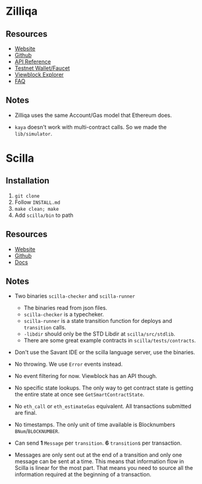 # Zilliqa

## Resources

- [Website](https://zilliqa.com)
- [Github](https://github.com/Zilliqa)
- [API Reference](https://apidocs.zilliqa.com/)
- [Testnet Wallet/Faucet](https://dev-wallet.zilliqa.com/home)
- [Viewblock Explorer](https://viewblock.io/zilliqa)
- [FAQ](https://docs.zilliqa.com/techfaq.pdf)

## Notes

- Zilliqa uses the same Account/Gas model that Ethereum does.

- `kaya` doesn't work with multi-contract calls. So we made the `lib/simulator`.

# Scilla

## Installation

1. `git clone`
2. Follow `INSTALL.md`
3. `make clean; make`
4. Add `scilla/bin` to path

## Resources

- [Website](https://scilla-lang.org)
- [Github](https://github.com/Zilliqa/scilla)
- [Docs](https://scilla.readthedocs.io/en/latest/)

## Notes

- Two binaries `scilla-checker` and `scilla-runner`

  - The binaries read from json files.
  - `scilla-checker` is a typecheker.
  - `scilla-runner` is a state transition function for deploys and `transition`
    calls.
  - `-libdir` should only be the STD Libdir at `scilla/src/stdlib`.
  - There are some great example contracts in `scilla/tests/contracts`.

- Don't use the Savant IDE or the scilla language server, use the binaries.

- No throwing. We use `Error` events instead.

- No event filtering for now. Viewblock has an API though.

- No specific state lookups. The only way to get contract state is getting the
  entire state at once see `GetSmartContractState`.

- No `eth_call` or `eth_estimateGas` equivalent. All transactions submitted are
  final.

- No timestamps. The only unit of time available is Blocknumbers
  `BNum`/`BLOCKNUMBER`.

* Can send **1** `Message` per `transition`. **6** `transition`s per
  transaction.

* Messages are only sent out at the end of a transition and only one message can
  be sent at a time. This means that information flow in Scilla is linear for
  the most part. That means you need to source all the information required at
  the beginning of a transaction.
